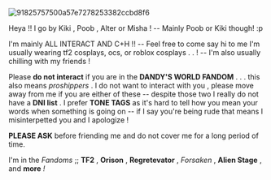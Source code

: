 ![91825757500a57e7278253382ccbd8f6](https://github.com/user-attachments/assets/5a5761bc-cc9b-4d3b-a25e-6407290c66ba)


Heya !! I go by Kiki , Poob , Alter or Misha ! -- Mainly Poob or Kiki though! :p

I'm mainly ALL INTERACT AND C+H !! -- Feel free to come say hi to me I'm usually wearing tf2 cosplays, ocs, or roblox cosplays . . ! -- I'm also usually chilling with my friends !

Please **do not interact** if you are in the **DANDY'S WORLD FANDOM** . . . this also means *proshippers* . I do not want to interact with you , please move away from me if you are either of these -- despite those two I really do not have a **DNI list** .
I prefer **TONE TAGS** as it's hard to tell how you mean your words when something is going on -- if I say you're being rude that means I misinterpetted you and I apologize !

**PLEASE ASK** before friending me and do not cover me for a long period of time.

I'm in the *Fandoms* ;; **TF2** , **Orison** , **Regretevator** , *Forsaken* , **Alien Stage** , and __more__ *!*
